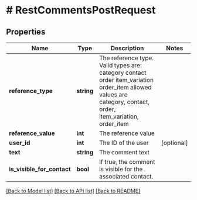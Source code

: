 # # RestCommentsPostRequest

## Properties

Name | Type | Description | Notes
------------ | ------------- | ------------- | -------------
**reference_type** | **string** | The reference type. Valid types are:   category  contact  order  item_variation  order_item    allowed values are category, contact, order, item_variation, order_item |
**reference_value** | **int** | The reference value |
**user_id** | **int** | The ID of the user | [optional]
**text** | **string** | The comment text |
**is_visible_for_contact** | **bool** | If true, the comment is visible for the associated contact. |

[[Back to Model list]](../../README.md#models) [[Back to API list]](../../README.md#endpoints) [[Back to README]](../../README.md)
